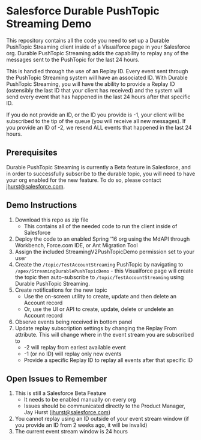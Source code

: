 # Salesforce Durable PushTopic Streaming Demo
This repository contains all the code you need to set up a Durable PushTopic Streaming client inside of a Visualforce page in your Salesforce org.  Durable PushTopic Streaming adds the capability to replay any of the messages sent to the PushTopic for the last 24 hours.

This is handled through the use of an Replay ID.  Every event sent through the PushTopic Streaming system will have an associated ID.  With Durable PushTopic Streaming, you will have the ability to provide a Replay ID (ostensibly the last ID that your client has received) and the system will send every event that has happened in the last 24 hours after that specific ID.

If you do not provide an ID, or the ID you provide is -1, your client will be subscribed to the tip of the queue (you will receive all new messages).  If you provide an ID of -2, we resend ALL events that happened in the last 24 hours.

## Prerequisites
Durable PushTopic Streaming is currently a Beta feature in Salesforce, and in order to successfully subscribe to the durable topic, you will need to have your org enabled for the new feature.  To do so, please contact jhurst@salesforce.com. 

## Demo Instructions
1. Download this repo as zip file
    * This contains all of the needed code to run the client inside of Salesforce
2. Deploy the code to an enabled Spring '16 org using the MdAPI through Workbench, Force.com IDE, or Ant Migration Tool
3. Assign the included StreamingV2PushTopicDemo permission set to your user
4. Create the `/topic/TestAccountStreaming` PushTopic by navigating to `/apex/StreamingDurablePushTopicDemo` - this Visualforce page will create the topic then auto-subscribe to `/topic/TestAccountStreaming` using Durable PushTopic Streaming.
5. Create notifications for the new topic
    * Use the on-screen utility to create, update and then delete an Account record
    * Or, use the UI or API to create, update, delete or undelete an Account record  
6. Observe events being received in bottom panel
7. Update replay subscription settings by changing the Replay From attribute. This will change where in the event stream you are subscribed to
    * -2 will replay from eariest available event
    * -1 (or no ID) will replay only new events
    * Provide a specific Replay ID to replay all events after that specific ID

## Open Issues to Remember
1. This is still a Salesforce Beta Feature
    * It needs to be enabled manually on every org
    * Issues should be communicated directly to the Product Manager, Jay Hurst (jhurst@salesforce.com)
2. You cannot replay using an ID outside of your event stream window (if you provide an ID from 2 weeks ago, it will be invalid)
3. The current event stream window is 24 hours
